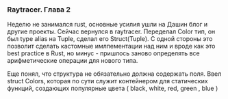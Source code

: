 ### Raytracer. Глава 2

Неделю не занимался rust, основные усилия ушли на Дашин блог и другие проекты. Сейчас вернулся в raytracer.
Переделал Color тип, он был type alias на Tuple<f64>, сделал его Struct(Tuple<f64>). С одной стороны это позволит сделать кастомные имлпементации над ним и вроде как это best practice в Rust, но минус - пришлось заново определять все арифметические операции для нового типа.

Еще понял, что структура не обязательно должна содержать поля. Ввел struct Colors, которая по сути служит контейнером для статических функций, создающих популярные цвета ( black, white, red, green , blue )